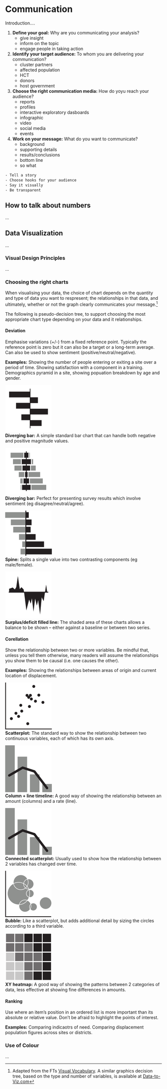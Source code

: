 # Communication
Introduction....
1. **Define your goal:** Why are you communicating your analysis?
    - give insight
    - inform on the topic
    - engage people in taking action
2. **Identify your target audience:** To whom you are delivering your communication?
    - cluster partners
    - affected population
    - HCT
    - donors
    - host government
3. **Choose the right communication media:** How do yoyu reach your audience?
    - reports
    - profiles
    - interactive exploratory dasboards
    - infographic
    - video
    - social media 
    - events
4. **Work on your message:** What do you want to communicate? 
    - background
    - supporting details
    - results/conclusions
    - bottom line
    - so what

<!--- Nancy Baron's Escape from the Ivory Tower --->
```{tip}
- Tell a story
- Choose hooks for your audience
- Say it visually
- Be transparent
```


## How to talk about numbers
...
## Data Visualization
...
### Visual Design Principles
...
### Choosing the right charts
When visualising your data, the choice of chart depends on the quantity and type of data you want to respresent; the relationships in that data, and ultimately, whether or not the graph clearly communicates your message.[^footnote1]

The following is pseudo-decision tree, to support choosing the most appropriate chart type depending on your data and it relationships.

#### Deviation
Emphasise variations (+/-) from a fixed reference point. Typically the reference point is zero but it can also be a target or a long-term average. Can also be used to show sentiment (positive/neutral/negative).

**Examples:** Showing the number of people entering or exiting a site over a period of time. Showing satisfaction with a component in a training. Demographics pyramid in a site, showing popuation breakdown by age and gender.

![Diverging bar](/part1/images/deviation1.png)  
**Diverging bar:** A simple standard bar chart that can handle both negative and positive magnitude values.

![Diverging stacked bar](/part1/images/deviation2.png)  
**Diverging bar:** Perfect for presenting survey results which involve sentiment (eg disagree/neutral/agree).

![Spine](/part1/images/deviation3.png)  
**Spine:** Splits a single value into two contrasting components (eg male/female).

![Surplus/deficit filled line](/part1/images/deviation4.png)  
**Surplus/deficit filled line:** The shaded area of these charts allows a balance to be shown – either against a
baseline or between two series.

#### Corellation
Show the relationship between two or more variables. Be mindful that, unless you tell them otherwise, many readers
will assume the relationships you show them to be causal (i.e. one causes the other).

**Examples:** Showing the relationships between areas of origin and current location of displacement.

![Scatterplot](/part1/images/corellation1.png)  
**Scatterplot:** The standard way to show the relationship between two continuous variables, each of which has its own axis.

![Column + line timeline](/part1/images/corellation2.png)  
**Column + line timeline:** A good way of showing the relationship between an amount (columns) and a rate (line).

![Connected scatterplot](/part1/images/corellation2.png)  
**Connected scatterplot:** Usually used to show how the relationship between 2 variables has changed over time.

![Bubble](/part1/images/corellation4.png)  
**Bubble:** Like a scatterplot, but adds additional detail by sizing the circles according to a third variable.

![XY heatmap](/part1/images/corellation5.png)  
**XY heatmap:** A good way of showing the patterns between 2 categories of data, less effective at showing fine differences in amounts.

#### Ranking
Use where an item’s position in an ordered list is more important than its absolute or relative value. Don’t be afraid to highlight the points of interest.

**Examples:** Comparing indicaotrs of need. Comparing displacement population figures across sites or districts.


### Use of Colour
...

[^footnote1]: Adapted from the FTs [Visual Vocabulary](http://ft-interactive.github.io/visual-vocabulary/). A similar graphics decision tree, based on the type and number of variables, is available at [Data-to-Viz.com](https://www.data-to-viz.com/#area)


